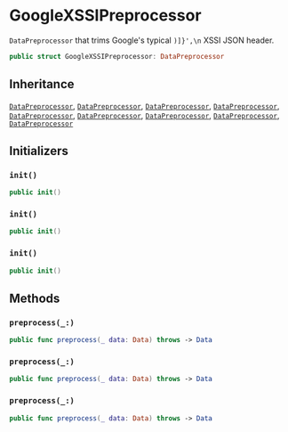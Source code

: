 # GoogleXSSIPreprocessor

`DataPreprocessor` that trims Google's typical `)]}',\n` XSSI JSON header.

``` swift
public struct GoogleXSSIPreprocessor: DataPreprocessor 
```

## Inheritance

[`DataPreprocessor`](/DataPreprocessor), [`DataPreprocessor`](/DataPreprocessor), [`DataPreprocessor`](/DataPreprocessor), [`DataPreprocessor`](/DataPreprocessor), [`DataPreprocessor`](/DataPreprocessor), [`DataPreprocessor`](/DataPreprocessor), [`DataPreprocessor`](/DataPreprocessor), [`DataPreprocessor`](/DataPreprocessor), [`DataPreprocessor`](/DataPreprocessor)

## Initializers

### `init()`

``` swift
public init() 
```

### `init()`

``` swift
public init() 
```

### `init()`

``` swift
public init() 
```

## Methods

### `preprocess(_:)`

``` swift
public func preprocess(_ data: Data) throws -> Data 
```

### `preprocess(_:)`

``` swift
public func preprocess(_ data: Data) throws -> Data 
```

### `preprocess(_:)`

``` swift
public func preprocess(_ data: Data) throws -> Data 
```
